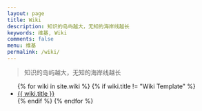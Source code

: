 ```yaml
---
layout: page
title: Wiki
description: 知识的岛屿越大，无知的海岸线越长
keywords: 维基, Wiki
comments: false
menu: 维基
permalink: /wiki/
---
```


> 知识的岛屿越大，无知的海岸线越长

<ul class="listing">
{% for wiki in site.wiki %}
{% if wiki.title != "Wiki Template" %}
<li class="listing-item"><a href="{{ site.url }}{{ wiki.url }}">{{ wiki.title }}</a></li>
{% endif %}
{% endfor %}
</ul>
